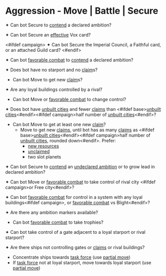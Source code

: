 # Aggression - Move | Battle | Secure

✦ <!-- priority=1 --> Can bot Secure to <ins>contend</ins> a declared ambition?

✦ <!-- priority=1.5 --> Can bot Secure an <ins>effective</ins> Vox card?

<#ifdef campaign>
✦ <!-- priority=1.5 --> Can bot Secure the Imperial Council, a Faithful card, or an attached Guild card?
<#endif>

✦ <!-- priority=2 --> Can bot <ins>favorable combat</ins> to <ins>contend</ins> a declared ambition?

✦ Does bot have no starport and no <ins>claim</ins>s?

- <!-- priority=3 --> Can bot Move to get new <ins>claim</ins>s?

✦ Are any loyal buildings controlled by a rival?

- <!-- priority=4 --> Can bot Move or <ins>favorable combat</ins> to change control?

✦ Does bot have <ins>unbuilt cities</ins> and fewer <ins>claims</ins> than <#ifdef base><ins>unbuilt cities</ins><#endif><#ifdef campaign>half number of <ins>unbuilt cities</ins><#endif>?

- Can bot Move to get at least one new <ins>claim</ins>?
	- <!-- Expand for city priority=5 --> Move to get new <ins>claims</ins>, until bot has as many <ins>claims</ins> as <#ifdef base><ins>unbuilt cities</ins><#endif><#ifdef campaign>half number of <ins>unbuilt cities</ins>, rounded down<#endif>. Prefer:
		- <ins>new resources</ins>
		- <ins>unclaimed</ins>
		- two slot planets

✦ <!-- priority=6 --> Can bot Secure to <ins>contend</ins> an <ins>undeclared ambition</ins> or to grow lead in declared ambition?

✦ <!-- priority=10 --> Can bot Move or <ins>favorable combat</ins> to take control of rival city <#ifdef campaign>or Free city<#endif>?

✦ Can bot <ins>favorable combat</ins> for control in a system with any loyal buildings<#ifdef campaign>, or <ins>favorable combat</ins> vs Blight<#endif>?

✦ Are there any ambition markers available?

- Can bot <ins>favorable combat</ins> to take trophies?

✦ Can bot take control of a gate adjacent to a loyal starport or rival starport?

✦ Are there ships not controlling gates or <ins>claims</ins> or rival buildings?

- Concentrate ships towards <ins>task force</ins> (use <ins>partial move</ins>)
- If <ins>task force</ins> not at loyal starport, move towards loyal starport (use <ins>partial move</ins>)

<div class="pagebreak"> </div>
